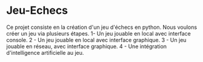 # Jeu-Echecs
Ce projet consiste en la création d'un jeu d'échecs en python. Nous voulons créer un jeu via plusieurs étapes. 1- Un jeu jouable en local avec interface console. 2 - Un jeu jouable en local avec interface graphique. 3 - Un jeu jouable en réseau, avec interface graphique. 4 - Une intégration d'intelligence artificielle au jeu.

